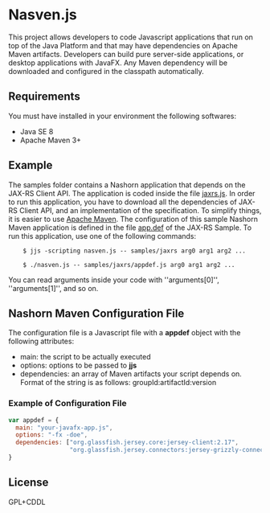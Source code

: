 Nasven.js
=====
This project allows developers to code Javascript applications that run on top of the Java Platform and that may have dependencies on Apache Maven artifacts. Developers can build pure server-side applications, or desktop applications with JavaFX. Any Maven dependency will be downloaded and configured in the classpath automatically.

## Requirements
You must have installed in your environment the following softwares:
 - Java SE 8
 - Apache Maven 3+

## Example
The samples folder contains a Nashorn application that depends on the JAX-RS Client API. The application is coded inside the file [jaxrs.js](samples/jaxrs/jaxrs.js). In order to run this application, you have to download all the dependencies of JAX-RS Client API, and an implementation of the specification. To simplify things, it is easier to use [Apache Maven](http://maven.apache.org). The configuration of this sample Nashorn Maven application is defined in the file [app.def](samples/jaxrs/appdef.js) of the JAX-RS Sample. To run this application, use one of the following commands:

        $ jjs -scripting nasven.js -- samples/jaxrs arg0 arg1 arg2 ...
        
        $ ./nasven.js -- samples/jaxrs/appdef.js arg0 arg1 arg2 ...

You can read arguments inside your code with ''arguments[0]'', ''arguments[1]'', and so on.

## Nashorn Maven Configuration File
The configuration file is a Javascript file with a **appdef** object with the following attributes:
 - main: the script to be actually executed
 - options: options to be passed to **jjs**
 - dependencies: an array of Maven artifacts your script depends on. Format of the string is as follows: groupId:artifactId:version

### Example of Configuration File
```javascript
var appdef = {
  main: "your-javafx-app.js",
  options: "-fx -doe",
  dependencies: ["org.glassfish.jersey.core:jersey-client:2.17", 
                 "org.glassfish.jersey.connectors:jersey-grizzly-connector:2.17"]
}
```

## License
GPL+CDDL
